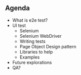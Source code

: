 ## Agenda

* What is e2e test?
* UI test
  * Selenium
  * Selenium WebDriver
  * Writing tests
  * Page Object Design pattern
  * Libraries to help
  * Examples
* Future explorations
* QA?
